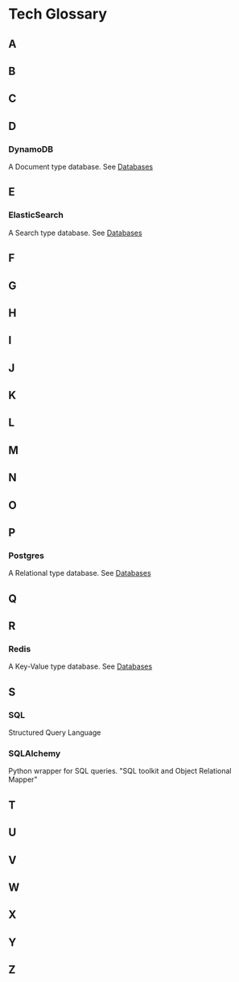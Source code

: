 ﻿# Tech Glossary

## A

## B

## C

## D

### DynamoDB

A Document type database. See [Databases](Databases.md)

## E

### ElasticSearch

A Search type database. See [Databases](Databases.md)

## F

## G

## H

## I

## J

## K

## L

## M

## N

## O

## P

### Postgres

A Relational type database. See [Databases](Databases.md)

## Q

## R

### Redis

A Key-Value type database. See [Databases](Databases.md)

## S

### SQL

Structured Query Language

### SQLAlchemy

Python wrapper for SQL queries. "SQL toolkit and Object Relational Mapper"

## T

## U

## V

## W

## X

## Y

## Z
